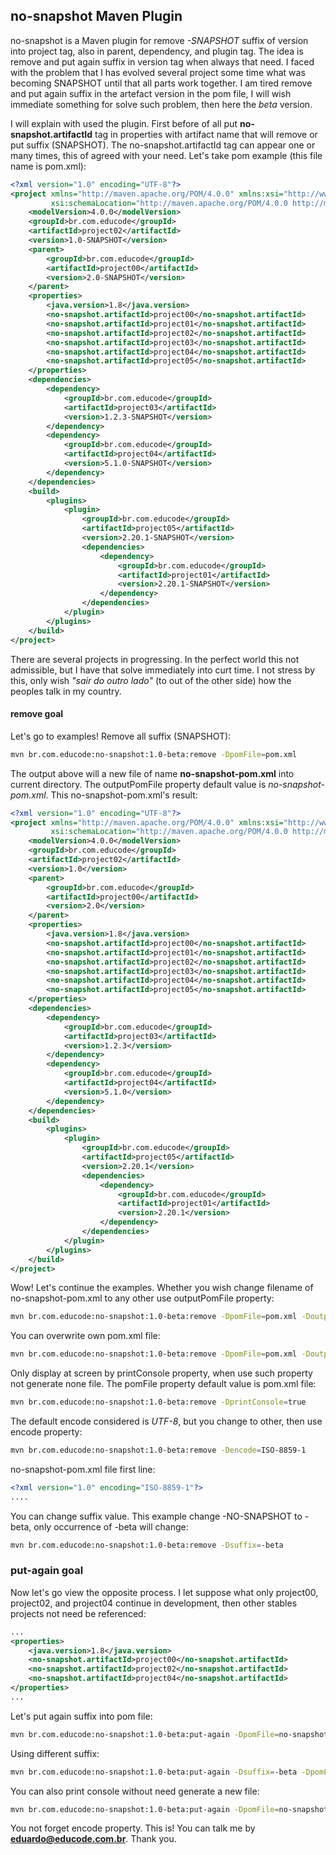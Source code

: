 ## no-snapshot Maven Plugin 

no-snapshot is a Maven plugin for remove *-SNAPSHOT* suffix of version into project tag, also in parent, dependency, and plugin tag. The idea is remove and put again suffix in version tag when always that need. I faced with the problem that I has evolved several project some time what was becoming SNAPSHOT until that all parts work together. I am tired remove and put again suffix in the artefact version in the pom file, I will wish immediate something for solve such problem, then here the *beta* version.

I will explain with used the plugin. First before of all put **no-snapshot.artifactId** tag in properties with artifact name that will remove or put suffix (SNAPSHOT). The no-snapshot.artifactId tag can appear one or many times, this of agreed with your need. Let's take pom example (this file name is pom.xml):

```xml
<?xml version="1.0" encoding="UTF-8"?>
<project xmlns="http://maven.apache.org/POM/4.0.0" xmlns:xsi="http://www.w3.org/2001/XMLSchema-instance"
         xsi:schemaLocation="http://maven.apache.org/POM/4.0.0 http://maven.apache.org/xsd/maven-4.0.0.xsd">
    <modelVersion>4.0.0</modelVersion>
    <groupId>br.com.educode</groupId>
    <artifactId>project02</artifactId>
    <version>1.0-SNAPSHOT</version>
    <parent>
        <groupId>br.com.educode</groupId>
        <artifactId>project00</artifactId>
        <version>2.0-SNAPSHOT</version>
    </parent>
    <properties>
        <java.version>1.8</java.version>
        <no-snapshot.artifactId>project00</no-snapshot.artifactId>
        <no-snapshot.artifactId>project01</no-snapshot.artifactId>
        <no-snapshot.artifactId>project02</no-snapshot.artifactId>
        <no-snapshot.artifactId>project03</no-snapshot.artifactId>
        <no-snapshot.artifactId>project04</no-snapshot.artifactId>
        <no-snapshot.artifactId>project05</no-snapshot.artifactId>
    </properties>
    <dependencies>
        <dependency>
            <groupId>br.com.educode</groupId>
            <artifactId>project03</artifactId>
            <version>1.2.3-SNAPSHOT</version>
        </dependency>
        <dependency>
            <groupId>br.com.educode</groupId>
            <artifactId>project04</artifactId>
            <version>5.1.0-SNAPSHOT</version>
        </dependency>
    </dependencies>
    <build>
        <plugins>
            <plugin>
                <groupId>br.com.educode</groupId>
                <artifactId>project05</artifactId>
                <version>2.20.1-SNAPSHOT</version>
                <dependencies>
                    <dependency>
                        <groupId>br.com.educode</groupId>
                        <artifactId>project01</artifactId>
                        <version>2.20.1-SNAPSHOT</version>
                    </dependency>
                </dependencies>
            </plugin>
        </plugins>
    </build>
</project>
```

There are several projects in progressing. In the perfect world this not admissible, but I have that solve immediately into curt time. I not stress by this, only wish *"sair do outro lado"* (to out of the other side) how the peoples talk in my country.



#### remove goal

Let's go to examples! Remove all suffix (SNAPSHOT):
```sh
mvn br.com.educode:no-snapshot:1.0-beta:remove -DpomFile=pom.xml
```


The output above will a new file of name **no-snapshot-pom.xml** into current directory. The outputPomFile property default value is *no-snapshot-pom.xml*. This no-snapshot-pom.xml's result:
```xml
<?xml version="1.0" encoding="UTF-8"?>
<project xmlns="http://maven.apache.org/POM/4.0.0" xmlns:xsi="http://www.w3.org/2001/XMLSchema-instance" 
         xsi:schemaLocation="http://maven.apache.org/POM/4.0.0 http://maven.apache.org/xsd/maven-4.0.0.xsd">
    <modelVersion>4.0.0</modelVersion>
    <groupId>br.com.educode</groupId>
    <artifactId>project02</artifactId>
    <version>1.0</version>
    <parent>
        <groupId>br.com.educode</groupId>
        <artifactId>project00</artifactId>
        <version>2.0</version>
    </parent>
    <properties>
        <java.version>1.8</java.version>
        <no-snapshot.artifactId>project00</no-snapshot.artifactId>
        <no-snapshot.artifactId>project01</no-snapshot.artifactId>
        <no-snapshot.artifactId>project02</no-snapshot.artifactId>
        <no-snapshot.artifactId>project03</no-snapshot.artifactId>
        <no-snapshot.artifactId>project04</no-snapshot.artifactId>
        <no-snapshot.artifactId>project05</no-snapshot.artifactId>
    </properties>
    <dependencies>
        <dependency>
            <groupId>br.com.educode</groupId>
            <artifactId>project03</artifactId>
            <version>1.2.3</version>
        </dependency>
        <dependency>
            <groupId>br.com.educode</groupId>
            <artifactId>project04</artifactId>
            <version>5.1.0</version>
        </dependency>
    </dependencies>
    <build>
        <plugins>
            <plugin>
                <groupId>br.com.educode</groupId>
                <artifactId>project05</artifactId>
                <version>2.20.1</version>
                <dependencies>
                    <dependency>
                        <groupId>br.com.educode</groupId>
                        <artifactId>project01</artifactId>
                        <version>2.20.1</version>
                    </dependency>
                </dependencies>
            </plugin>
        </plugins>
    </build>
</project>
```


Wow! Let's continue the examples. Whether you wish change filename of no-snapshot-pom.xml to any other use outputPomFile property:
```sh
mvn br.com.educode:no-snapshot:1.0-beta:remove -DpomFile=pom.xml -DoutputPomFile=pom-test.xml
```


You can overwrite own pom.xml file:
```sh
mvn br.com.educode:no-snapshot:1.0-beta:remove -DpomFile=pom.xml -DoutputPomFile=pom.xml
```


Only display at screen by printConsole property, when use such property not generate none file. The pomFile property default value is pom.xml file:
```sh
mvn br.com.educode:no-snapshot:1.0-beta:remove -DprintConsole=true
```


The default encode considered is *UTF-8*, but you change to other, then use encode property:
```sh
mvn br.com.educode:no-snapshot:1.0-beta:remove -Dencode=ISO-8859-1
```


no-snapshot-pom.xml file first line:
```xml
<?xml version="1.0" encoding="ISO-8859-1"?>
....
```


You can change suffix value. This example change -NO-SNAPSHOT to -beta, only occurrence of -beta will change: 
```sh
mvn br.com.educode:no-snapshot:1.0-beta:remove -Dsuffix=-beta
```



### put-again goal

Now let's go view the opposite process. I let suppose what only project00, project02, and project04 continue in development, then other stables projects not need be referenced:
```xml
...
<properties>
    <java.version>1.8</java.version>
    <no-snapshot.artifactId>project00</no-snapshot.artifactId>
    <no-snapshot.artifactId>project02</no-snapshot.artifactId>
    <no-snapshot.artifactId>project04</no-snapshot.artifactId>
</properties>
...
```


Let's put again suffix into pom file:
```sh
mvn br.com.educode:no-snapshot:1.0-beta:put-again -DpomFile=no-snapshot-pom.xml -DoutputPomFile=put-again-pom.xml
```


Using different suffix:
```sh
mvn br.com.educode:no-snapshot:1.0-beta:put-again -Dsuffix=-beta -DpomFile=no-snapshot-pom.xml -DoutputPomFile=beta-suffix-pom.xml
```


You can also print console without need generate a new file:
```sh
mvn br.com.educode:no-snapshot:1.0-beta:put-again -DpomFile=no-snapshot-pom.xml -DprintConsole=true
```


You not forget encode property. This is! You can talk me by **eduardo@educode.com.br**. Thank you.
